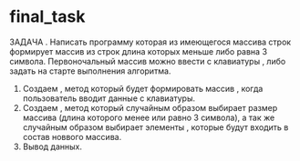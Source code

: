 # final_task
ЗАДАЧА . Написать программу которая из имеющегося массива строк формирует массив из строк длина которых меньше либо равна 3 символа.
Первоночальный массив можно ввести с клавиатуры , либо задать на старте выполнения алгоритма.

1. Создаем , метод который будет формировать массив , когда пользователь вводит данные с клавиатуры.
2. Создаем , метод который случайным образом выбирает размер массива (длина которого менее или равно 3 символа),
а так же случайным образом выбирает элементы , которые будут входить в состав новвого массива.
3. Вывод данных.
